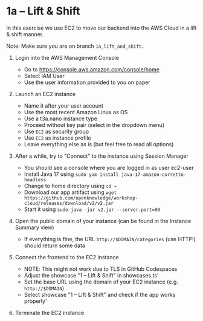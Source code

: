 # 1a – Lift & Shift

In this exercise we use EC2 to move our backend into the AWS Cloud in a lift & shift manner.

Note: Make sure you are on branch `1a_lift_and_shift`.

1. Login into the AWS Management Console

    - Go to https://console.aws.amazon.com/console/home
    - Select IAM User
    - Use the user information provided to you on paper

2. Launch an EC2 instance

    - Name it after your user account
    - Use the most recent Amazon Linux as OS
    - Use a t3a.nano instance type
    - Proceed without key pair (select in the dropdown menu)
    - Use `EC2` as security group
    - Use `EC2` as instance profile
    - Leave everything else as is (but feel free to read all options)

3. After a while, try to "Connect" to the instance using Session Manager

    - You should see a console where you are logged in as user ec2-user
    - Install Java 17 using `sudo yum install java-17-amazon-corretto-headless`
    - Change to home directory using `cd ~`
    - Download our app artifact using `wget https://github.com/openknowledge/workshop-cloud/releases/download/v2/v2.jar`
    - Start it using `sudo java -jar v2.jar --server.port=80`

4. Open the public domain of your instance (can be found in the Instance Summary view)

    - If everything is fine, the URL `http://$DOMAIN/categories` (use HTTP!) should return some data

5. Connect the frontend to the EC2 instance

    - NOTE: This might not work due to TLS in GitHub Codespaces
    - Adjust the showcase "1 – Lift & Shift" in showcases.ts'
    - Set the base URL using the domain of your EC2 instance (e.g. `http://$DOMAIN`)
    - Select showcase "1 – Lift & Shift" and check if the app works properly'

6. Terminate the EC2 instance
